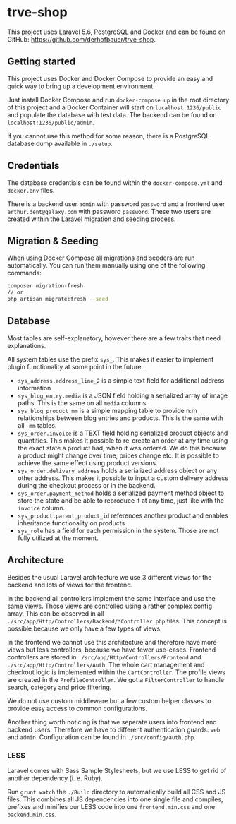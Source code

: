 # trve-shop

This project uses Laravel 5.6, PostgreSQL and Docker and can be found on GitHub: https://github.com/derhofbauer/trve-shop.

## Getting started

This project uses Docker and Docker Compose to provide an easy and quick way to bring up a development environment.

Just install Docker Compose and run `docker-compose up` in the root directory of this project and a Docker Container
will start on `localhost:1236/public` and populate the database with test data. The backend can be found on `localhost:1236/public/admin`. 

If you cannot use this method for some reason, there is a PostgreSQL database dump available in `./setup`.

## Credentials

The database credentials can be found within the `docker-compose.yml` and `docker.env` files.

There is a backend user `admin` with password `password` and a frontend user `arthur.dent@galaxy.com` with password
`password`. These two users are created within the Laravel migration and seeding process.

## Migration & Seeding

When using Docker Compose all migrations and seeders are run automatically. You can run them manually using one of the
following commands:

```bash
composer migration-fresh
// or
php artisan migrate:fresh --seed
```

## Database

Most tables are self-explanatory, however there are a few traits that need explanations.

All system tables use the prefix `sys_`. This makes it easier to implement plugin functionality at some point in the future.

+ `sys_address.address_line_2` is a simple text field for additional address information
+ `sys_blog_entry.media` is a JSON field holding a serialized array of image paths. This is the same on all `media` columns.
+ `sys_blog_product_mm` is a simple mapping table to provide n:m relationships between blog entries and products. This is the same with all `_mm` tables.
+ `sys_order.invoice` is a TEXT field holding serialized product objects and quantities. This makes it possible to
    re-create an order at any time using the exact state a product had, when it was ordered. We do this because a product
    might change over time, prices change etc. It is possible to achieve the same effect using product versions.
+ `sys_order.delivery_address` holds a serialized address object or any other address. This makes it possible to input a
    custom delivery address during the checkout process or in the backend.
+ `sys_order.payment_method` holds a serialized payment method object to store the state and be able to reproduce it at
    any time, just like with the `invoice` column.
+ `sys_product.parent_product_id` references another product and enables inheritance functionality on products
+ `sys_role` has a field for each permission in the system. Those are not fully utilized at the moment.

## Architecture

Besides the usual Laravel architecture we use 3 different views for the backend and lots of views for the frontend.

In the backend all controllers implement the same interface and use the same views. Those views are controlled using a
rather complex config array. This can be observed in all `./src/app/Http/Controllers/Backend/*Controller.php` files. This
concept is possible because we only have a few types of views.

In the frontend we cannot use this architecture and therefore have more views but less controllers, because we have fewer
use-cases. Frontend controllers are stored in `./src/app/Http/Controllers/Frontend` and `./src/app/Http/Controllers/Auth`.
The whole cart management and checkout logic is implemented within the `CartController`. The profile views are created in
the `ProfileController`.
We got a `FilterController` to handle search, category and price filtering. 

We do not use custom middleware but a few custom helper classes to provide easy access to common configurations.

Another thing worth noticing is that we seperate users into frontend and backend users. Therefore we have to different
authentication guards: `web` and `admin`. Configuration can be found in `./src/config/auth.php`.

### LESS

Laravel comes with Sass Sample Stylesheets, but we use LESS to get rid of another dependency (i. e. Ruby).

Run `grunt watch` the `./Build` directory to automatically build all CSS and JS files. This combines all JS dependencies
into one single file and compiles, prefixes and minifies our LESS code into one `frontend.min.css` and one `backend.min.css`.